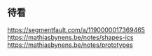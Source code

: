 ## 待看

<https://segmentfault.com/a/1190000017369465>
<https://mathiasbynens.be/notes/shapes-ics>
<https://mathiasbynens.be/notes/prototypes>
